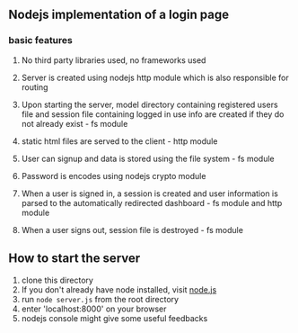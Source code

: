 ## Nodejs implementation of a login page
### basic features

1. No third party libraries used, no frameworks used

2. Server is created using nodejs http module which is also responsible for routing

3. Upon starting the server, model directory containing registered users file and session file containing logged in use info are created if they do not already exist - fs module

4. static html files are served to the client - http module

5. User can signup and data is stored using the file system - fs module

6. Password is encodes using nodejs crypto module

7. When a user is signed in, a session is created and user information is parsed to the automatically redirected dashboard - fs module and http module

8. When a user signs out, session file is destroyed - fs module


## How to start the server
1. clone this directory
2. If you don't already have node installed, visit [node.js](https://nodejs.org)
3. run `node server.js` from the root directory
4. enter 'localhost:8000' on your browser
5. nodejs console might give some useful feedbacks